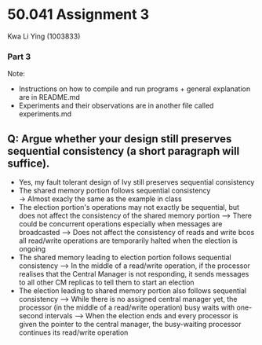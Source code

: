 # 50.041 Assignment 3
Kwa Li Ying (1003833)

### Part 3
Note: 
- Instructions on how to compile and run programs + general explanation are in README.md
- Experiments and their observations are in another file called experiments.md

## Q: Argue whether your design still preserves sequential consistency (a short paragraph will suffice).
- Yes, my fault tolerant design of Ivy still preserves sequential consistency
- The shared memory portion follows sequential consistency <br />
	&rightarrow; Almost exacly the same as the example in class
- The election portion's operations may not exactly be sequential, but does not affect the consistency of the shared memory portion
	--> There could be concurrent operations especially when messages are broadcasted
	--> Does not affect the consistency of reads and write bcos all read/write operations are temporarily halted when the election is ongoing
- The shared memory leading to election portion follows sequential consistency
	--> In the middle of a read/write operation, if the processor realises that the Central Manager is not responding, it sends messages to all other CM replicas to tell them to start an election
- The election leading to shared memory portion also follows sequential consistency
	--> While there is no assigned central manager yet, the processor (in the middle of a read/write operation) busy waits with one-second intervals
	--> When the election ends and every processor is given the pointer to the central manager, the busy-waiting processor continues its read/write operation


